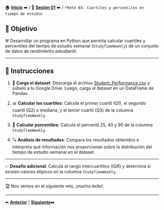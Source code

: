🏠 [**Inicio**](../../Readme.md) ➡️ / 📖 [**Sesión 01**](../Readme.md) ➡️ / ⚡`Reto 03: Cuartiles y percentiles en tiempo de estudio`

## 🎯 Objetivo

⚒️ Desarrollar un programa en Python que permita calcular cuartiles y percentiles del tiempo de estudio semanal (`StudyTimeWeekly`) de un conjunto de datos de rendimiento estudiantil.

---

## 📝 Instrucciones

1. 📂 **Carga el dataset**: Descarga el archivo [Student_Performance.csv](../../Datasets/S01/Reto_03_Student_Performance.csv) y súbelo a tu Google Drive. Luego, carga el dataset en un DataFrame de Pandas.

2. 📊 **Calcular los cuartiles**: Calcula el primer cuartil (Q1), el segundo cuartil (Q2) o mediana, y el tercer cuartil (Q3) de la columna `StudyTimeWeekly`.

3. 📐 **Calcular percentiles**: Calcula el percentil 25, 40 y 90 de la columna `StudyTimeWeekly`.

4. 🔍 **Análisis de resultados**: Compara los resultados obtenidos e interpreta qué información nos proporcionan sobre la distribución del tiempo de estudio semanal en el dataset.

---

✅ **Desafío adicional**: Calcula el rango intercuartílico (IQR) y determina si existen valores atípicos en la columna `StudyTimeWeekly`.

---

🏆 Nos vemos en el siguiente reto, ¡mucho éxito!.

---

⬅️ [**Anterior**](../Readme.md) | [**Siguiente**](../../Sesion-02/Readme.md)➡️